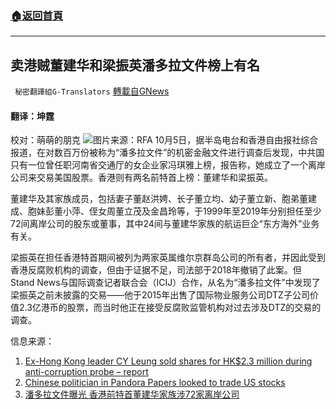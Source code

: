 ###  [:house:返回首頁](https://github.com/ourhimalayas/txt)
---


## 卖港贼董建华和梁振英潘多拉文件榜上有名
` 秘密翻譯組G-Translators` [轉載自GNews](https://gnews.org/zh-hans/1573976/)

#### 翻译：坤霆
校对：萌萌的朋克
![](https://assets.gnews.org/wp-content/uploads/2021/10/2-16.jpg)图片来源：RFA
10月5日，据半岛电台和香港自由报社综合报道，在对数百万份被称为“潘多拉文件”的机密金融文件进行调查后发现，中共国只有一位曾任职河南省交通厅的女企业家冯琪雅上榜，报告称，她成立了一个离岸公司来交易美国股票。香港则有两名前特首上榜：董建华和梁振英。

董建华及其家族成员，包括妻子董赵洪娉、长子董立均、幼子董立新、胞弟董建成、胞妹彭董小萍、侄女周董立茂及金昌玲等，于1999年至2019年分别担任至少72间离岸公司的股东或董事，其中24间与董建华家族的航运巨企“东方海外”业务有关。

梁振英在担任香港特首期间被列为两家英属维尔京群岛公司的所有者，并因此受到香港反腐败机构的调查，但由于证据不足，司法部于2018年撤销了此案。但Stand News与国际调查记者联合会（ICIJ）合作，从名为“潘多拉文件”中发现了梁振英之前未披露的交易——他于2015年出售了国际物业服务公司DTZ子公司价值2.3亿港币的股票，而当时他正在接受反腐败监管机构对过去涉及DTZ的交易的调查。

信息来源：

1. [Ex-Hong Kong leader CY Leung sold shares for HK$2.3 million during anti-corruption probe – report](https://hongkongfp.com/2021/10/04/ex-hong-kong-leader-cy-leung-sold-shares-for-hk2-3-million-during-anti-corruption-probe-report/)
2. [Chinese politician in Pandora Papers looked to trade US stocks](https://www.aljazeera.com/economy/2021/10/4/chinese-politician-in-pandora-papers-looked-to-trade-us-stocks)
3. [潘多拉文件曝光 香港前特首董建华家族涉72家离岸公司](https://www.rfi.fr/cn/%E4%B8%AD%E5%9B%BD/20211003-%E6%BD%98%E5%A4%9A%E6%8B%89%E6%96%87%E4%BB%B6%E6%9B%9D%E5%85%89-%E9%A6%99%E6%B8%AF%E5%89%8D%E7%89%B9%E9%A6%96%E8%91%A3%E5%BB%BA%E5%8D%8E%E5%AE%B6%E6%97%8F%E6%B6%8972%E5%AE%B6%E7%A6%BB%E5%B2%B8%E5%85%AC%E5%8F%B8)
